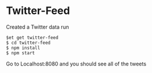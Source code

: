 # Twitter-Feed
Created a Twitter data 
run
``` 
$et get twitter-feed
$ cd twitter-feed
$ npm install
$ npm start
```
Go to Localhost:8080 and you should see all of the tweets
